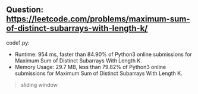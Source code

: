 ## Question: https://leetcode.com/problems/maximum-sum-of-distinct-subarrays-with-length-k/

code1.py:
* Runtime: 954 ms, faster than 84.90% of Python3 online submissions for Maximum Sum of Distinct Subarrays With Length K.
* Memory Usage: 29.7 MB, less than 79.82% of Python3 online submissions for Maximum Sum of Distinct Subarrays With Length K.
> sliding window